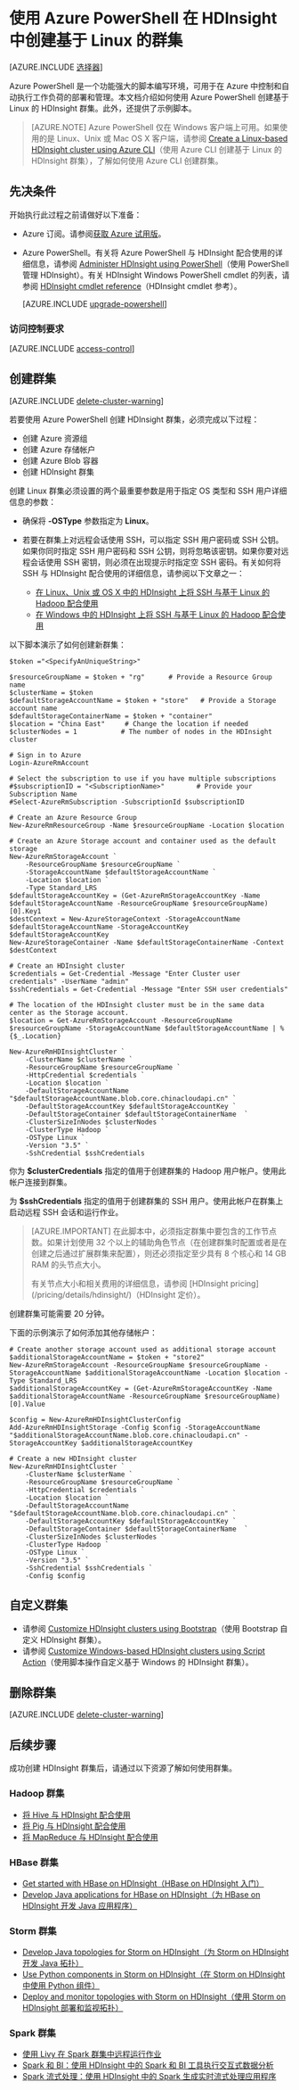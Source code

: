 <properties
   	pageTitle="使用 Azure PowerShell 在 HDInsight 中的 Linux 上创建 Hadoop、HBase、Storm 或 Spark 群集 | Azure"
   	description="了解如何使用 Azure PowerShell 在 HDInsight 中的 Linux 上创建 Hadoop、HBase、Storm 或 Spark 群集。"
   	services="hdinsight"
   	documentationCenter=""
   	authors="nitinme"
   	manager="jhubbard"
   	editor="cgronlun"
	tags="azure-portal"/>

<tags
   	ms.service="hdinsight"
   	ms.devlang="na"
   	ms.topic="article"
   	ms.tgt_pltfrm="na"
   	ms.workload="big-data"
   	ms.date="10/05/2016"
   	wacn.date="02/06/2017"
   	ms.author="nitinme"/>

# 使用 Azure PowerShell 在 HDInsight 中创建基于 Linux 的群集

[AZURE.INCLUDE [选择器](../../includes/hdinsight-selector-create-clusters.md)]

Azure PowerShell 是一个功能强大的脚本编写环境，可用于在 Azure 中控制和自动执行工作负荷的部署和管理。本文档介绍如何使用 Azure PowerShell 创建基于 Linux 的 HDInsight 群集。此外，还提供了示例脚本。

> [AZURE.NOTE] Azure PowerShell 仅在 Windows 客户端上可用。如果使用的是 Linux、Unix 或 Mac OS X 客户端，请参阅 [Create a Linux-based HDInsight cluster using Azure CLI](/documentation/articles/hdinsight-hadoop-create-linux-clusters-azure-cli/)（使用 Azure CLI 创建基于 Linux 的 HDInsight 群集），了解如何使用 Azure CLI 创建群集。

## 先决条件
开始执行此过程之前请做好以下准备：

- Azure 订阅。请参阅[获取 Azure 试用版](/pricing/1rmb-trial/)。

- Azure PowerShell。有关将 Azure PowerShell 与 HDInsight 配合使用的详细信息，请参阅 [Administer HDInsight using PowerShell](/documentation/articles/hdinsight-administer-use-powershell/)（使用 PowerShell 管理 HDInsight）。有关 HDInsight Windows PowerShell cmdlet 的列表，请参阅 [HDInsight cmdlet reference](https://msdn.microsoft.com/zh-cn/library/azure/dn858087.aspx)（HDInsight cmdlet 参考）。

    [AZURE.INCLUDE [upgrade-powershell](../../includes/hdinsight-use-latest-powershell.md)]

### 访问控制要求

[AZURE.INCLUDE [access-control](../../includes/hdinsight-access-control-requirements.md)]

## 创建群集

[AZURE.INCLUDE [delete-cluster-warning](../../includes/hdinsight-delete-cluster-warning.md)]

若要使用 Azure PowerShell 创建 HDInsight 群集，必须完成以下过程：

- 创建 Azure 资源组
- 创建 Azure 存储帐户
- 创建 Azure Blob 容器
- 创建 HDInsight 群集

创建 Linux 群集必须设置的两个最重要参数是用于指定 OS 类型和 SSH 用户详细信息的参数：

- 确保将 **-OSType** 参数指定为 **Linux**。
- 若要在群集上对远程会话使用 SSH，可以指定 SSH 用户密码或 SSH 公钥。如果你同时指定 SSH 用户密码和 SSH 公钥，则将忽略该密钥。如果你要对远程会话使用 SSH 密钥，则必须在出现提示时指定空 SSH 密码。有关如何将 SSH 与 HDInsight 配合使用的详细信息，请参阅以下文章之一：

    * [在 Linux、Unix 或 OS X 中的 HDInsight 上将 SSH 与基于 Linux 的 Hadoop 配合使用](/documentation/articles/hdinsight-hadoop-linux-use-ssh-unix/)
    * [在 Windows 中的 HDInsight 上将 SSH 与基于 Linux 的 Hadoop 配合使用](/documentation/articles/hdinsight-hadoop-linux-use-ssh-windows/)

以下脚本演示了如何创建新群集：

    $token ="<SpecifyAnUniqueString>"

    $resourceGroupName = $token + "rg"      # Provide a Resource Group name
    $clusterName = $token
    $defaultStorageAccountName = $token + "store"   # Provide a Storage account name
    $defaultStorageContainerName = $token + "container"
    $location = "China East"     # Change the location if needed
    $clusterNodes = 1           # The number of nodes in the HDInsight cluster

    # Sign in to Azure
    Login-AzureRmAccount

    # Select the subscription to use if you have multiple subscriptions
    #$subscriptionID = "<SubscriptionName>"        # Provide your Subscription Name
    #Select-AzureRmSubscription -SubscriptionId $subscriptionID

    # Create an Azure Resource Group
    New-AzureRmResourceGroup -Name $resourceGroupName -Location $location

    # Create an Azure Storage account and container used as the default storage
    New-AzureRmStorageAccount `
        -ResourceGroupName $resourceGroupName `
        -StorageAccountName $defaultStorageAccountName `
        -Location $location `
        -Type Standard_LRS
    $defaultStorageAccountKey = (Get-AzureRmStorageAccountKey -Name $defaultStorageAccountName -ResourceGroupName $resourceGroupName)[0].Key1
    $destContext = New-AzureStorageContext -StorageAccountName $defaultStorageAccountName -StorageAccountKey $defaultStorageAccountKey
    New-AzureStorageContainer -Name $defaultStorageContainerName -Context $destContext

    # Create an HDInsight cluster
    $credentials = Get-Credential -Message "Enter Cluster user credentials" -UserName "admin"
    $sshCredentials = Get-Credential -Message "Enter SSH user credentials"

    # The location of the HDInsight cluster must be in the same data center as the Storage account.
    $location = Get-AzureRmStorageAccount -ResourceGroupName $resourceGroupName -StorageAccountName $defaultStorageAccountName | %{$_.Location}

    New-AzureRmHDInsightCluster `
        -ClusterName $clusterName `
        -ResourceGroupName $resourceGroupName `
        -HttpCredential $credentials `
        -Location $location `
        -DefaultStorageAccountName "$defaultStorageAccountName.blob.core.chinacloudapi.cn" `
        -DefaultStorageAccountKey $defaultStorageAccountKey `
        -DefaultStorageContainer $defaultStorageContainerName  `
        -ClusterSizeInNodes $clusterNodes `
        -ClusterType Hadoop `
        -OSType Linux `
        -Version "3.5" `
        -SshCredential $sshCredentials

你为 **$clusterCredentials** 指定的值用于创建群集的 Hadoop 用户帐户。使用此帐户连接到群集。

为 **$sshCredentials** 指定的值用于创建群集的 SSH 用户。使用此帐户在群集上启动远程 SSH 会话和运行作业。

> [AZURE.IMPORTANT] 在此脚本中，必须指定群集中要包含的工作节点数。如果计划使用 32 个以上的辅助角色节点（在创建群集时配置或者是在创建之后通过扩展群集来配置），则还必须指定至少具有 8 个核心和 14 GB RAM 的头节点大小。
><p>
> 有关节点大小和相关费用的详细信息，请参阅 [HDInsight pricing](/pricing/details/hdinsight/)（HDInsight 定价）。

创建群集可能需要 20 分钟。

下面的示例演示了如何添加其他存储帐户：

    # Create another storage account used as additional storage account
    $additionalStorageAccountName = $token + "store2"
    New-AzureRmStorageAccount -ResourceGroupName $resourceGroupName -StorageAccountName $additionalStorageAccountName -Location $location -Type Standard_LRS
    $additionalStorageAccountKey = (Get-AzureRmStorageAccountKey -Name $additionalStorageAccountName -ResourceGroupName $resourceGroupName)[0].Value

    $config = New-AzureRmHDInsightClusterConfig
    Add-AzureRmHDInsightStorage -Config $config -StorageAccountName "$additionalStorageAccountName.blob.core.chinacloudapi.cn" -StorageAccountKey $additionalStorageAccountKey

    # Create a new HDInsight cluster
    New-AzureRmHDInsightCluster `
        -ClusterName $clusterName `
        -ResourceGroupName $resourceGroupName `
        -HttpCredential $credentials `
        -Location $location `
        -DefaultStorageAccountName "$defaultStorageAccountName.blob.core.chinacloudapi.cn" `
        -DefaultStorageAccountKey $defaultStorageAccountKey `
        -DefaultStorageContainer $defaultStorageContainerName  `
        -ClusterSizeInNodes $clusterNodes `
        -ClusterType Hadoop `
        -OSType Linux `
        -Version "3.5" `
        -SshCredential $sshCredentials `
        -Config $config

## 自定义群集

- 请参阅 [Customize HDInsight clusters using Bootstrap](/documentation/articles/hdinsight-hadoop-customize-cluster-bootstrap/#use-azure-powershell)（使用 Bootstrap 自定义 HDInsight 群集）。
- 请参阅 [Customize Windows-based HDInsight clusters using Script Action](/documentation/articles/hdinsight-hadoop-customize-cluster/#call-scripts-using-azure-powershell)（使用脚本操作自定义基于 Windows 的 HDInsight 群集）。

## 删除群集

[AZURE.INCLUDE [delete-cluster-warning](../../includes/hdinsight-delete-cluster-warning.md)]

## 后续步骤

成功创建 HDInsight 群集后，请通过以下资源了解如何使用群集。

### Hadoop 群集

* [将 Hive 与 HDInsight 配合使用](/documentation/articles/hdinsight-use-hive/)
* [将 Pig 与 HDInsight 配合使用](/documentation/articles/hdinsight-use-pig/)
* [将 MapReduce 与 HDInsight 配合使用](/documentation/articles/hdinsight-use-mapreduce/)

### HBase 群集

* [Get started with HBase on HDInsight（HBase on HDInsight 入门）](/documentation/articles/hdinsight-hbase-tutorial-get-started/)
* [Develop Java applications for HBase on HDInsight（为 HBase on HDInsight 开发 Java 应用程序）](/documentation/articles/hdinsight-hbase-build-java-maven-linux/)

### Storm 群集

* [Develop Java topologies for Storm on HDInsight（为 Storm on HDInsight 开发 Java 拓扑）](/documentation/articles/hdinsight-storm-develop-java-topology/)
* [Use Python components in Storm on HDInsight（在 Storm on HDInsight 中使用 Python 组件）](/documentation/articles/hdinsight-storm-develop-python-topology/)
* [Deploy and monitor topologies with Storm on HDInsight（使用 Storm on HDInsight 部署和监视拓扑）](/documentation/articles/hdinsight-storm-deploy-monitor-topology/)

### Spark 群集

* [使用 Livy 在 Spark 群集中远程运行作业](/documentation/articles/hdinsight-apache-spark-livy-rest-interface/)
* [Spark 和 BI：使用 HDInsight 中的 Spark 和 BI 工具执行交互式数据分析](/documentation/articles/hdinsight-apache-spark-use-bi-tools/)
* [Spark 流式处理：使用 HDInsight 中的 Spark 生成实时流式处理应用程序](/documentation/articles/hdinsight-apache-spark-eventhub-streaming/)

<!---HONumber=Mooncake_1107_2016-->